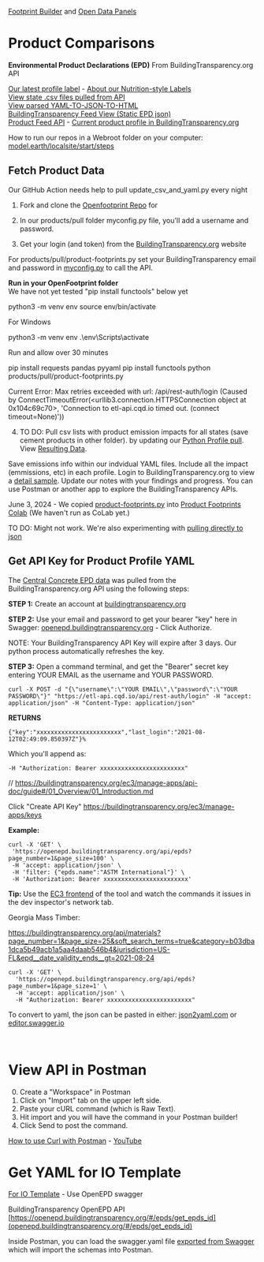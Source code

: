 [Footprint Builder](/io/template) and [Open Data Panels](../)
# Product Comparisons

**Environmental Product Declarations (EPD)**
From BuildingTransparency.org API

[Our latest profile label](/food) - [About our Nutrition-style Labels](/io/template/)  
[View state .csv files pulled from API](https://github.com/ModelEarth/OpenFootprint/tree/main/products/US)  
[View parsed YAML-TO-JSON-TO-HTML](/io/template/parser/)  
[BuildingTransparency Feed View (Static EPD json)](/feed/view/#feed=epd)  
[Product Feed API](/io/template/feed) - [Current product profile in BuildingTransparency.org](https://buildingtransparency.org/ec3/epds/ec3mmgup)  
<!--[View as Markdown](/io/template/product/product-concrete.html)-->


How to run our repos in a Webroot folder on your computer:
[model.earth/localsite/start/steps](/localsite/start/steps)

## Fetch Product Data

Our GitHub Action needs help to pull update_csv_and_yaml.py every night

1. Fork and clone the [Openfootprint Repo](https://github.com/ModelEarth/OpenFootprint) for 

2. In our products/pull folder myconfig.py file, you'll add a username and password.

3. Get your login (and token) from the [BuildingTransparency.org](https://BuildingTransparency.org) website

For products/pull/product-footprints.py set your BuildingTransparency email and password in [myconfig.py](https://github.com/ModelEarth/OpenFootprint/tree/main/products/pull/) to call the API.


**Run in your OpenFootprint folder**  
We have not yet tested "pip install functools" below yet

  python3 -m venv env
  source env/bin/activate

For Windows

  python3 -m venv env
  .\env\Scripts\activate

Run and allow over 30 minutes

  pip install requests pandas pyyaml
  pip install functools
  python products/pull/product-footprints.py


Current Error: Max retries exceeded with url: /api/rest-auth/login (Caused by ConnectTimeoutError(<urllib3.connection.HTTPSConnection object at 0x104c69c70>, 'Connection to etl-api.cqd.io timed out. (connect timeout=None)'))


4. TO DO: Pull csv lists with product emission impacts for all states (save cement products in other folder). 
by updating our [Python Profile pull](https://github.com/ModelEarth/OpenFootprint/tree/main/products/pull/)<!-- product-footprints.py -->. View [Resulting Data](https://github.com/ModelEarth/OpenFootprint/tree/main/products/US).

Save emissions info within our indvidual YAML files. Include all the impact (emmissions, etc) in each profile. Login to BuildingTransparency.org to view a [detail sample](https://buildingtransparency.org/ec3/epds/ec3mmgup).  Update our notes with your findings and progress. You can use Postman or another app to explore the BuildingTransparency APIs.

June 3, 2024 - <!--Loren -->We copied [product-footprints.py](https://github.com/ModelEarth/OpenFootprint/tree/main/products/pull/) into [Product Footprints Colab](https://colab.research.google.com/drive/1TJ1fn0-_8EBryN3ih5hZiKLISomOrWDW?usp=sharing)
(We haven't run as CoLab yet.)


TO DO: Might not work. We're also experimenting with [pulling directly to json](pull/get-json/)


## Get API Key for Product Profile YAML

The [Central Concrete EPD data](https://github.com/modelearth/io/blob/master/template/product/product-concrete.yaml) was pulled from the BuildingTransparency.org API using the following steps:  

**STEP 1:** Create an account at [buildingtransparency.org](https://www.buildingtransparency.org/)

**STEP 2:** Use your email and password to get your bearer "key" here in Swagger: [openepd.buildingtransparency.org](https://openepd.buildingtransparency.org) - Click Authorize.

NOTE: Your BuildingTransparency API Key will expire after 3 days. Our python process automatically refreshes the key.

**STEP 3:** Open a command terminal, and get the "Bearer" secret key entering YOUR EMAIL as the username and YOUR PASSWORD.

    curl -X POST -d "{\"username\":\"YOUR EMAIL\",\"password\":\"YOUR PASSWORD\"}" "https://etl-api.cqd.io/api/rest-auth/login" -H "accept: application/json" -H "Content-Type: application/json"


**RETURNS**

~~~
{"key":"xxxxxxxxxxxxxxxxxxxxxxxx","last_login":"2021-08-12T02:49:09.850397Z"}%   
~~~

Which you'll append as:

~~~
-H "Authorization: Bearer xxxxxxxxxxxxxxxxxxxxxxxx"
~~~

// https://buildingtransparency.org/ec3/manage-apps/api-doc/guide#/01_Overview/01_Introduction.md

Click "Create API Key"
https://buildingtransparency.org/ec3/manage-apps/keys

**Example:**

~~~
curl -X 'GET' \
 'https://openepd.buildingtransparency.org/api/epds?page_number=1&page_size=100' \
 -H 'accept: application/json' \
 -H 'filter: {"epds.name":"ASTM International"}' \
 -H 'Authorization: Bearer xxxxxxxxxxxxxxxxxxxxxxxx'
~~~

**Tip:** Use the [EC3 frontend](https://buildingtransparency.org/ec3/material-search) of the tool and watch the commands it issues in the dev inspector's network tab. 

Georgia Mass Timber:

https://buildingtransparency.org/api/materials?page_number=1&page_size=25&soft_search_terms=true&category=b03dba1dca5b49acb1a5aa4daab546b4&jurisdiction=US-FL&epd__date_validity_ends__gt=2021-08-24


~~~
curl -X 'GET' \
  'https://openepd.buildingtransparency.org/api/epds?page_number=1&page_size=1' \
  -H 'accept: application/json' \
  -H "Authorization: Bearer xxxxxxxxxxxxxxxxxxxxxxxx"
~~~

<div id="postman"></div>

To convert to yaml, the json can be pasted in either: [json2yaml.com](https://www.json2yaml.com/) or [editor.swagger.io](https://editor.swagger.io)

<br>

# View API in Postman

0. Create a "Workspace" in Postman
1. Click on "Import" tab on the upper left side.
2. Paste your cURL command (which is Raw Text).
3. Hit import and you will have the command in your Postman builder!
4. Click Send to post the command.

[How to use Curl with Postman](https://www.google.com/search?q=how+to+use+Curl+with+Postman&oq=how+to+use+Curl+with+Postman&aqs=chrome..69i57.18359j0j9&sourceid=chrome&ie=UTF-8) - [YouTube](https://www.google.com/search?q=how+to+use+Curl+with+Postman&sxsrf=APq-WBtPCQSW52ZIvoJZxIvspDVdEJ_G0g:1648670885549&source=lnms&tbm=vid&sa=X&ved=2ahUKEwio-u_T0e72AhXWmGoFHSTLB6sQ_AUoAXoECAEQAw&biw=1513&bih=819&dpr=1)
<br>

# Get YAML for IO Template

[For IO Template](../) - Use OpenEPD swagger

<!-- https://etl-api.cqd.io/ No longer works -->

BuildingTransparency OpenEPD API
[https://openepd.buildingtransparency.org/#/epds/get_epds_id](openepd.buildingtransparency.org/#/epds/get_epds_id)


Inside Postman, you can load the swagger.yaml file [exported from Swagger](https://stackoverflow.com/questions/48525546/how-to-export-swagger-json-or-yaml) which will import the schemas into Postman.


